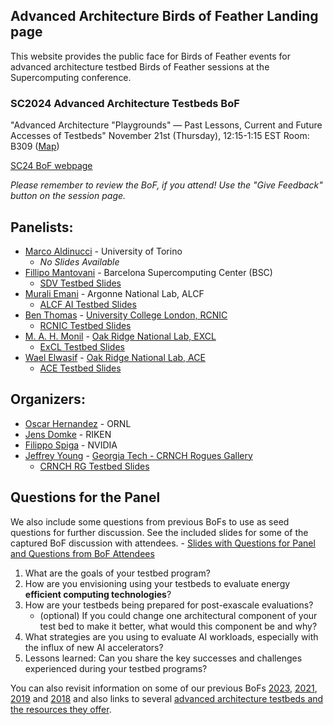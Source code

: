 ## Advanced Architecture Birds of Feather Landing page

This website provides the public face for Birds of Feather events for advanced architecture testbed Birds of Feather sessions at the Supercomputing conference.

### SC2024 Advanced Architecture Testbeds BoF

"Advanced Architecture "Playgrounds" — Past Lessons, Current and Future Accesses of Testbeds"
November 21st (Thursday), 12:15-1:15 EST
Room: B309 ([Map](https://sc24.conference-program.com/map/?location=rB309))

[SC24 BoF webpage](https://sc24.conference-program.com/presentation/?id=bof209&sess=sess660)

_Please remember to review the BoF, if you attend! Use the "Give Feedback" button on the session page._

## Panelists: 

- [Marco Aldinucci](https://sc24.conference-program.com/presenter/?uid=783393) - University of Torino
    - *No Slides Available*
- [Fillipo Mantovani](https://sc24.conference-program.com/presenter/?uid=959363) - Barcelona Supercomputing Center (BSC)
    - [SDV Testbed Slides](https://github.com/caatb/aatb-bofs/blob/178760cc0f370b0fe7c4501e34986d418a3a3091/presentations/2024/fmantovani_SDV_RISCV_Testbed_aatb_bof_sc2024.pdf)
- [Murali Emani](https://sc24.conference-program.com/presenter/?uid=799183) - Argonne National Lab, ALCF
    - [ALCF AI Testbed Slides](https://github.com/caatb/aatb-bofs/blob/178760cc0f370b0fe7c4501e34986d418a3a3091/presentations/2024/emani_el_al_ALCF_AI_Testbed_aatb_bof_sc24.pdf)
- [Ben Thomas](https://profiles.ucl.ac.uk/23832-ben-thomas) - [University College London, RCNIC](https://www.ucl.ac.uk/advanced-research-computing/ucl-research-computing-and-networking-innovation-centre)
    - [RCNIC Testbed Slides](https://github.com/caatb/aatb-bofs/blob/178760cc0f370b0fe7c4501e34986d418a3a3091/presentations/2024/bthomas_UCL_RCNIC_Testbed_aatb_bof_sc24.pdf)
- [M. A. H. Monil](https://www.ornl.gov/staff-profile/mohammad-alaul-haque-monil) - [Oak Ridge National Lab, EXCL](https://www.excl.ornl.gov/)
    - [ExCL Testbed Slides](https://github.com/caatb/aatb-bofs/blob/178760cc0f370b0fe7c4501e34986d418a3a3091/presentations/2024/vetter_monil_ornl_ExCL_Update_aatb_bof_sc24.pdf)
- [Wael Elwasif](https://www.ornl.gov/staff-profile/wael-r-elwasif)     - [Oak Ridge National Lab, ACE](https://docs.olcf.ornl.gov/ace_testbed/index.html)
    - [ACE Testbed Slides](https://github.com/caatb/aatb-bofs/blob/178760cc0f370b0fe7c4501e34986d418a3a3091/presentations/2024/welwasif_et_al_ORNL_ACE_Testbed_aatb_bof_sc24.pdf)

## Organizers:

- [Oscar Hernandez](https://sc24.conference-program.com/presenter/?uid=620653) - ORNL
- [Jens Domke](https://sc24.conference-program.com/presenter/?uid=471673) - RIKEN
- [Filippo Spiga](https://sc24.conference-program.com/presenter/?uid=510093) - NVIDIA
- [Jeffrey Young](https://sc24.conference-program.com/presenter/?uid=666163) - [Georgia Tech - CRNCH Rogues Gallery](https://crnch-rg.cc.gatech.edu/)
    - [CRNCH RG Testbed Slides](https://github.com/caatb/aatb-bofs/blob/178760cc0f370b0fe7c4501e34986d418a3a3091/presentations/2024/jyoung_crnch_rogues_gallery_aatb_bof_sc24.pdf)

## Questions for the Panel

We also include some questions from previous BoFs to use as seed questions for further discussion. See the included slides for some of the captured BoF discussion with attendees.
    - [Slides with Questions for Panel and Questions from BoF Attendees](https://github.com/caatb/aatb-bofs/blob/178760cc0f370b0fe7c4501e34986d418a3a3091/presentations/2024/advanced_arch_playgrounds_panelist_questions_aatb_bof_sc24.pdf)

1) What are the goals of your testbed program?  
2) How are you envisioning using your testbeds to evaluate energy **efficient computing technologies**?  
3) How are your testbeds being prepared for post-exascale evaluations?  
    - (optional) If you could change one architectural component of your test bed to make it better, what would this component be and why?  
4) What strategies are you using to evaluate AI workloads, especially with the influx of new AI accelerators?  
5) Lessons learned: Can you share the key successes and challenges experienced during your testbed programs?



You can also revisit information on some of our previous BoFs [2023](https://github.com/caatb/aatb-bofs/blob/gh-pages/sc-2023-bof.md), [2021](https://github.com/caatb/aatb-bofs/blob/gh-pages/sc-2021-bof.md), [2019](https://github.com/caatb/aatb-bofs/blob/gh-pages/sc-2019-bof.md) and [2018](https://github.com/caatb/aatb-bofs/blob/gh-pages/sc-2018-bof.md) and also links to several [advanced architecture testbeds and the resources they offer](https://github.com/caatb/testbed-resources/blob/main/README.md).
